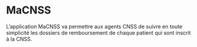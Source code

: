 # MaCNSS
 L’application MaCNSS va permettre aux agents CNSS de suivre en toute simplicité les dossiers de remboursement de chaque patient qui sont inscrit à la CNSS.
